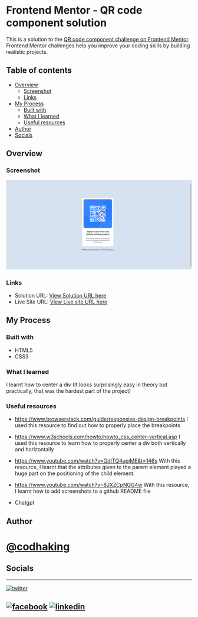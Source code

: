 # Frontend Mentor - QR code component solution

This is a solution to the [QR code component challenge on Frontend Mentor](https://www.frontendmentor.io/challenges/qr-code-component-iux_sIO_H). Frontend Mentor challenges help you improve your coding skills by building realistic projects. 

## Table of contents

- [Overview](#overview)
  - [Screenshot](#screenshot)
  - [Links](#links)
- [My Process](#my-process)
  - [Built with](#built-with)
  - [What I learned](#what-i-learned)
  - [Useful resources](#useful-resources)
- [Author](#author)
- [Socials](#socials)



## Overview

### Screenshot

![Screenshot](Screenshot.png)



### Links

- Solution URL: [View Solution URL here](https://github.com/devonwubiko/frontendmentorchallenge-qrcode)
- Live Site URL: [View Live site URL here](https://devonwubiko.github.io/frontendmentorchallenge-qrcode/)


## My Process

### Built with

- HTML5
- CSS3

### What I learned
I learnt how to center a div (It looks surprisingly easy in theory but practically, that was the hardest part of the project)

### Useful resources

- https://www.browserstack.com/guide/responsive-design-breakpoints
I used this resource to find out how to properly place the breakpoints

- https://www.w3schools.com/howto/howto_css_center-vertical.asp
I used this resource to learn how to properly center a div both vertically and horizontally

- https://www.youtube.com/watch?v=QdITQ4upjME&t=146s
With this resource, I learnt that the attributes given to the parent element played a huge part on the positioning of the child element.

- https://www.youtube.com/watch?v=8JXZCpNGG4w
With this resource, I learnt how to add screenshots to a github README file

- Chatgpt


## Author

# [@codhaking](https://www.github.com/codhaking)

## Socials

---
[![twitter](https://user-images.githubusercontent.com/100605229/233794068-1f9f9bde-42c5-4c17-bc21-bec64390172a.png)][1]

[![facebook](https://user-images.githubusercontent.com/100605229/233794065-cfd3b349-7759-4d88-897a-fc5aee7be524.png)][2]
[![linkedin](https://user-images.githubusercontent.com/100605229/233794067-2445410f-9574-45ef-a7c0-11533d11a0d7.png)][3]
---


[1]: http://www.twitter.com/devonwubiko
[2]: https://www.facebook.com/onwubikookem
[3]: https://www.linkedin.com/in/okem-onwubiko